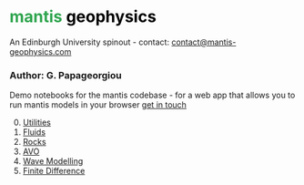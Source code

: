 # <font color='#30a54f'>**mantis**</font>  <font color='black'>**geophysics**</font>

An Edinburgh University spinout - contact: <contact@mantis-geophysics.com>

### Author: G. Papageorgiou

Demo notebooks for the mantis codebase - for a web app that allows you to run mantis models in your browser [get in touch](mantis-geophysics.com/)

0. [Utilities](Example_0_Utilities.ipynb)
1. [Fluids](Example_1_Fluids.ipynb)
2. [Rocks](Example_2_Rocks.ipynb)
3. [AVO](Example_3_AVO.ipynb)
4. [Wave Modelling](Example_4_WaveModelling.ipynb)
5. [Finite Difference](Example_5_Finite_difference.ipynb)
